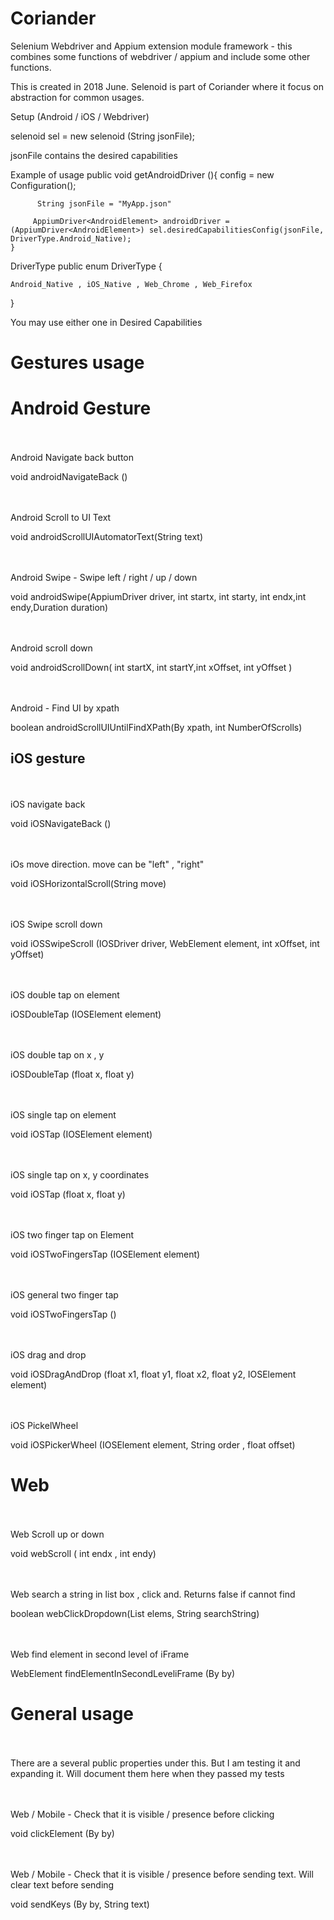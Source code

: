 # Coriander
Selenium Webdriver and Appium extension module framework - this combines some functions of webdriver / appium and include some other functions. 

This is created in 2018 June. Selenoid is part of Coriander where it focus on abstraction for common usages.

Setup (Android / iOS / Webdriver)

selenoid sel = new selenoid (String jsonFile);

jsonFile contains the desired capabilities 



Example of usage
public void getAndroidDriver (){
		config = new Configuration();
		
		  String jsonFile = "MyApp.json"
		  
		 AppiumDriver<AndroidElement> androidDriver =  (AppiumDriver<AndroidElement>) sel.desiredCapabilitiesConfig(jsonFile, DriverType.Android_Native);
	}
  
 DriverType 
public enum DriverType {

	Android_Native , iOS_Native , Web_Chrome , Web_Firefox 
}

You may use either one in Desired Capabilities


# Gestures usage


# Android Gesture
<br><br>
Android Navigate back button

void androidNavigateBack ()

<br><br>
Android Scroll to UI Text

void androidScrollUIAutomatorText(String text)

<br><br>
Android Swipe - Swipe left / right / up / down

void androidSwipe(AppiumDriver <AndroidElement> driver, int startx, int starty, int endx,int endy,Duration duration)

<br><br>
Android scroll down

void androidScrollDown( int startX, int startY,int xOffset, int yOffset )

<br><br>
Android - Find UI by xpath

boolean androidScrollUIUntilFindXPath(By xpath, int NumberOfScrolls)


## iOS gesture
<br><br>
iOS navigate back

void iOSNavigateBack ()

<br><br>
iOs move direction. move can be "left" , "right"

void iOSHorizontalScroll(String move)

<br><br>
iOS Swipe scroll down

void iOSSwipeScroll (IOSDriver <IOSElement> driver, WebElement element, int xOffset, int yOffset)

<br><br>
iOS double tap on element

iOSDoubleTap (IOSElement element)

<br><br>
iOS double tap on x , y

iOSDoubleTap (float x, float y)


<br><br>
iOS single tap on element

void iOSTap (IOSElement element)

<br><br>
iOS single tap on x, y coordinates

void  iOSTap (float x, float y)

<br><br>
iOS two finger tap on Element

void  iOSTwoFingersTap (IOSElement element)

<br><br>
iOS general two finger tap

void  iOSTwoFingersTap ()

<br><br>
iOS drag and drop

void iOSDragAndDrop (float x1, float y1, float x2, float y2, IOSElement element)

<br><br>
iOS PickelWheel

void iOSPickerWheel (IOSElement element, String order , float offset)


# Web 
<br><br>
Web Scroll up or down

void webScroll ( int endx , int endy)

<br><br>
Web search a string in list box , click and. Returns false if cannot find

boolean webClickDropdown(List <WebElement> elems, String searchString)
	
<br><br>
Web find element in second level of iFrame 

WebElement findElementInSecondLeveliFrame (By by)


# General usage
<br><br>
There are a several public properties under this. But I am testing it and expanding it. Will document them here when they passed my tests


<br><br>
Web / Mobile - Check that it is visible / presence before clicking

void clickElement (By by)

<br><br>
Web / Mobile - Check that it is visible / presence before sending text. Will clear text before sending

void sendKeys (By by, String text) 
 
